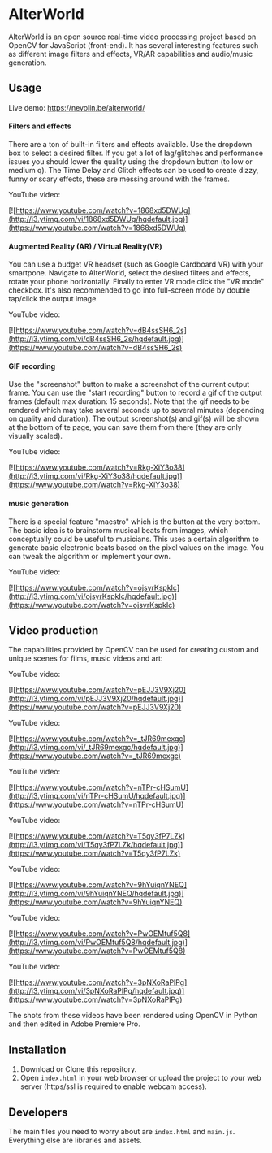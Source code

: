 # AlterWorld

AlterWorld is an open source real-time video processing project based on OpenCV for JavaScript (front-end). It has several interesting features such as different image filters and effects, VR/AR capabilities and audio/music generation.

## Usage
Live demo: https://nevolin.be/alterworld/

#### Filters and effects
There are a ton of built-in filters and effects available. Use the dropdown box to select a desired filter. If you get a lot of lag/glitches and performance issues you should lower the quality using the dropdown button (to low or medium q). The Time Delay and Glitch effects can be used to create dizzy, funny or scary effects, these are messing around with the frames.

YouTube video:

[![https://www.youtube.com/watch?v=1868xd5DWUg](http://i3.ytimg.com/vi/1868xd5DWUg/hqdefault.jpg)](https://www.youtube.com/watch?v=1868xd5DWUg)

#### Augmented Reality (AR) / Virtual Reality(VR)
You can use a budget VR headset (such as Google Cardboard VR) with your smartpone. Navigate to AlterWorld, select the desired filters and effects, rotate your phone horizontally. Finally to enter VR mode click the "VR mode" checkbox. It's also recommended to go into full-screen mode by double tap/click the output image.

YouTube video:

[![https://www.youtube.com/watch?v=dB4ssSH6_2s](http://i3.ytimg.com/vi/dB4ssSH6_2s/hqdefault.jpg)](https://www.youtube.com/watch?v=dB4ssSH6_2s)

#### GIF recording
Use the "screenshot" button to make a screenshot of the current output frame.
You can use the "start recording" button to record a gif of the output frames (default max duration: 15 seconds). Note that the gif needs to be rendered which may take several seconds up to several minutes (depending on quality and duration). The output screenshot(s) and gif(s) will be shown at the bottom of te page, you can save them from there (they are only visually scaled).

YouTube video:

[![https://www.youtube.com/watch?v=Rkg-XiY3o38](http://i3.ytimg.com/vi/Rkg-XiY3o38/hqdefault.jpg)](https://www.youtube.com/watch?v=Rkg-XiY3o38)

#### music generation
There is a special feature "maestro" which is the button at the very bottom. The basic idea is to brainstorm musical beats from images, which conceptually could be useful to musicians. This uses a certain algorithm to generate basic electronic beats based on the pixel values on the image. You can tweak the algorithm or implement your own. 

YouTube video:

[![https://www.youtube.com/watch?v=ojsyrKspkIc](http://i3.ytimg.com/vi/ojsyrKspkIc/hqdefault.jpg)](https://www.youtube.com/watch?v=ojsyrKspkIc)

## Video production
The capabilities provided by OpenCV can be used for creating custom and unique scenes for films, music videos and art:

YouTube video:

[![https://www.youtube.com/watch?v=pEJJ3V9Xj20](http://i3.ytimg.com/vi/pEJJ3V9Xj20/hqdefault.jpg)](https://www.youtube.com/watch?v=pEJJ3V9Xj20)

YouTube video:

[![https://www.youtube.com/watch?v=_tJR69mexgc](http://i3.ytimg.com/vi/_tJR69mexgc/hqdefault.jpg)](https://www.youtube.com/watch?v=_tJR69mexgc)

YouTube video:

[![https://www.youtube.com/watch?v=nTPr-cHSumU](http://i3.ytimg.com/vi/nTPr-cHSumU/hqdefault.jpg)](https://www.youtube.com/watch?v=nTPr-cHSumU)

YouTube video:

[![https://www.youtube.com/watch?v=T5qy3fP7LZk](http://i3.ytimg.com/vi/T5qy3fP7LZk/hqdefault.jpg)](https://www.youtube.com/watch?v=T5qy3fP7LZk)

YouTube video:

[![https://www.youtube.com/watch?v=9hYuiqnYNEQ](http://i3.ytimg.com/vi/9hYuiqnYNEQ/hqdefault.jpg)](https://www.youtube.com/watch?v=9hYuiqnYNEQ)

YouTube video:

[![https://www.youtube.com/watch?v=PwOEMtuf5Q8](http://i3.ytimg.com/vi/PwOEMtuf5Q8/hqdefault.jpg)](https://www.youtube.com/watch?v=PwOEMtuf5Q8)

YouTube video:

[![https://www.youtube.com/watch?v=3pNXoRaPlPg](http://i3.ytimg.com/vi/3pNXoRaPlPg/hqdefault.jpg)](https://www.youtube.com/watch?v=3pNXoRaPlPg)

The shots from these videos have been rendered using OpenCV in Python and then edited in Adobe Premiere Pro.

## Installation

1. Download or Clone this repository.
2. Open `index.html` in your web browser or upload the project to your web server (https/ssl is required to enable webcam access).

## Developers

The main files you need to worry about are `index.html` and `main.js`. Everything else are libraries and assets.
